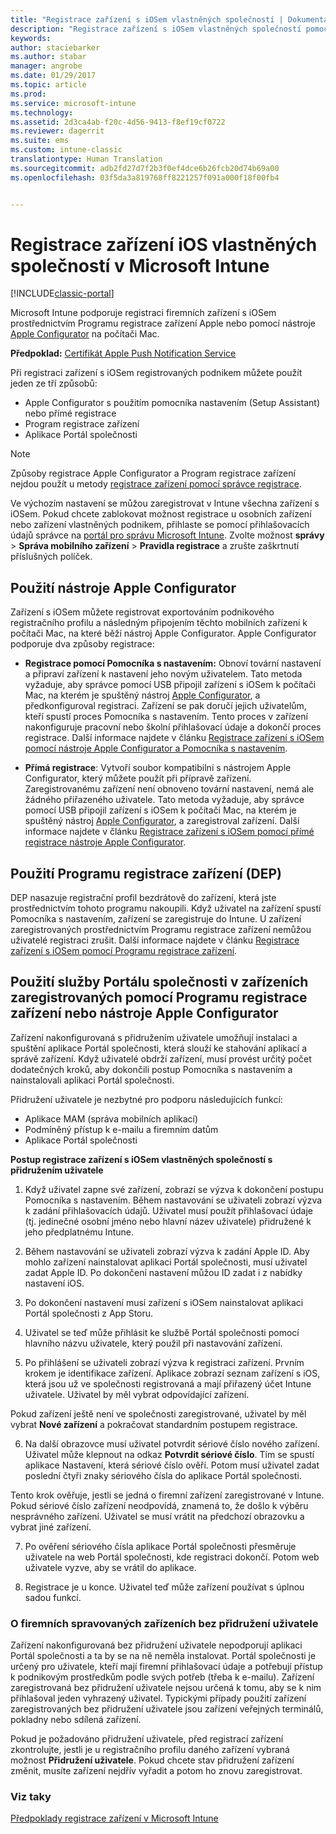 ```yaml
---
title: "Registrace zařízení s iOSem vlastněných společností | Dokumentace Microsoftu"
description: "Registrace zařízení s iOSem vlastněných společností pomocí Programu registrace zařízení Apple (DEP) nebo nástroje Apple Configurator"
keywords: 
author: staciebarker
ms.author: stabar
manager: angrobe
ms.date: 01/29/2017
ms.topic: article
ms.prod: 
ms.service: microsoft-intune
ms.technology: 
ms.assetid: 2d3ca4ab-f20c-4d56-9413-f8ef19cf0722
ms.reviewer: dagerrit
ms.suite: ems
ms.custom: intune-classic
translationtype: Human Translation
ms.sourcegitcommit: adb2fd27d7f2b3f0ef4dce6b26fcb20d74b69a00
ms.openlocfilehash: 03f5da3a819768ff8221257f091a000f18f00fb4


---
```


# <a name="enroll-corporate-owned-ios-devices-in-microsoft-intune"></a>Registrace zařízení iOS vlastněných společností v Microsoft Intune

[!INCLUDE[classic-portal](../includes/classic-portal.md)]

Microsoft Intune podporuje registraci firemních zařízení s iOSem prostřednictvím Programu registrace zařízení Apple nebo pomocí nástroje [Apple Configurator](http://go.microsoft.com/fwlink/?LinkId=518017) na počítači Mac.

**Předpoklad:** [Certifikát Apple Push Notification Service](set-up-ios-and-mac-management-with-microsoft-intune.md)

Při registraci zařízení s iOSem registrovaných podnikem můžete použít jeden ze tří způsobů:

- Apple Configurator s použitím pomocníka nastavením (Setup Assistant) nebo přímé registrace
- Program registrace zařízení
- Aplikace Portál společnosti

>[!NOTE]
>Způsoby registrace Apple Configurator a Program registrace zařízení nejdou použít u metody [registrace zařízení pomocí správce registrace](enroll-corporate-owned-devices-with-the-device-enrollment-manager-in-microsoft-intune.md).

Ve výchozím nastavení se můžou zaregistrovat v Intune všechna zařízení s iOSem. Pokud chcete zablokovat možnost registrace u osobních zařízení nebo zařízení vlastněných podnikem, přihlaste se pomocí přihlašovacích údajů správce na [portál pro správu Microsoft Intune](http://manage.microsoft.com). Zvolte možnost **správy** > **Správa mobilního zařízení** > **Pravidla registrace** a zrušte zaškrtnutí příslušných políček.

## <a name="use-apple-configurator"></a>Použití nástroje Apple Configurator

Zařízení s iOSem můžete registrovat exportováním podnikového registračního profilu a následným připojením těchto mobilních zařízení k počítači Mac, na které běží nástroj Apple Configurator. Apple Configurator podporuje dva způsoby registrace:

- **Registrace pomocí Pomocníka s nastavením:** Obnoví tovární nastavení a připraví zařízení k nastavení jeho novým uživatelem. Tato metoda vyžaduje, aby správce pomocí USB připojil zařízení s iOSem k počítači Mac, na kterém je spuštěný nástroj [Apple Configurator](http://go.microsoft.com/fwlink/?LinkId=518017), a předkonfiguroval registraci. Zařízení se pak doručí jejich uživatelům, kteří spustí proces Pomocníka s nastavením. Tento proces v zařízení nakonfiguruje pracovní nebo školní přihlašovací údaje a dokončí proces registrace. Další informace najdete v článku [Registrace zařízení s iOSem pomocí nástroje Apple Configurator a Pomocníka s nastavením](ios-setup-assistant-enrollment-in-microsoft-intune.md).

- **Přímá registrace**: Vytvoří soubor kompatibilní s nástrojem Apple Configurator, který můžete použít při přípravě zařízení. Zaregistrovanému zařízení není obnoveno tovární nastavení, nemá ale žádného přiřazeného uživatele. Tato metoda vyžaduje, aby správce pomocí USB připojil zařízení s iOSem k počítači Mac, na kterém je spuštěný nástroj [Apple Configurator](http://go.microsoft.com/fwlink/?LinkId=518017), a zaregistroval zařízení. Další informace najdete v článku [Registrace zařízení s iOSem pomocí přímé registrace nástroje Apple Configurator](ios-direct-enrollment-in-microsoft-intune.md).

## <a name="use-the-device-enrollment-program-dep"></a>Použití Programu registrace zařízení (DEP)
DEP nasazuje registrační profil bezdrátově do zařízení, která jste prostřednictvím tohoto programu nakoupili. Když uživatel na zařízení spustí Pomocníka s nastavením, zařízení se zaregistruje do Intune.  U zařízení zaregistrovaných prostřednictvím Programu registrace zařízení nemůžou uživatelé registraci zrušit. Další informace najdete v článku [Registrace zařízení s iOSem pomocí Programu registrace zařízení](ios-device-enrollment-program-in-microsoft-intune.md).

## <a name="use-the-company-portal-on-dep-enrolled-or-apple-configurator-enrolled-devices"></a>Použití služby Portálu společnosti v zařízeních zaregistrovaných pomocí Programu registrace zařízení nebo nástroje Apple Configurator

Zařízení nakonfigurovaná s přidružením uživatele umožňují instalaci a spuštění aplikace Portál společnosti, která slouží ke stahování aplikací a správě zařízení. Když uživatelé obdrží zařízení, musí provést určitý počet dodatečných kroků, aby dokončili postup Pomocníka s nastavením a nainstalovali aplikaci Portál společnosti.

Přidružení uživatele je nezbytné pro podporu následujících funkcí:
  - Aplikace MAM (správa mobilních aplikací)
  -    Podmíněný přístup k e-mailu a firemním datům
  -    Aplikace Portál společnosti

**Postup registrace zařízení s iOSem vlastněných společností s přidružením uživatele**
1. Když uživatel zapne své zařízení, zobrazí se výzva k dokončení postupu Pomocníka s nastavením. Během nastavování se uživateli zobrazí výzva k zadání přihlašovacích údajů. Uživatel musí použít přihlašovací údaje (tj. jedinečné osobní jméno nebo hlavní název uživatele) přidružené k jeho předplatnému Intune.

2. Během nastavování se uživateli zobrazí výzva k zadání Apple ID. Aby mohlo zařízení nainstalovat aplikaci Portál společnosti, musí uživatel zadat Apple ID. Po dokončení nastavení můžou ID zadat i z nabídky nastavení iOS.

3. Po dokončení nastavení musí zařízení s iOSem nainstalovat aplikaci Portál společnosti z App Storu.

4. Uživatel se teď může přihlásit ke službě Portál společnosti pomocí hlavního názvu uživatele, který použil při nastavování zařízení.

5. Po přihlášení se uživateli zobrazí výzva k registraci zařízení. Prvním krokem je identifikace zařízení. Aplikace zobrazí seznam zařízení s iOS, která jsou už ve společnosti registrovaná a mají přiřazený účet Intune uživatele. Uživatel by měl vybrat odpovídající zařízení.

  Pokud zařízení ještě není ve společnosti zaregistrované, uživatel by měl vybrat **Nové zařízení** a pokračovat standardním postupem registrace.

6. Na další obrazovce musí uživatel potvrdit sériové číslo nového zařízení. Uživatel může klepnout na odkaz **Potvrdit sériové číslo**. Tím se spustí aplikace Nastavení, která sériové číslo ověří. Potom musí uživatel zadat poslední čtyři znaky sériového čísla do aplikace Portál společnosti.

  Tento krok ověřuje, jestli se jedná o firemní zařízení zaregistrované v Intune. Pokud sériové číslo zařízení neodpovídá, znamená to, že došlo k výběru nesprávného zařízení. Uživatel se musí vrátit na předchozí obrazovku a vybrat jiné zařízení.

7. Po ověření sériového čísla aplikace Portál společnosti přesměruje uživatele na web Portál společnosti, kde registraci dokončí. Potom web uživatele vyzve, aby se vrátil do aplikace.

8. Registrace je u konce. Uživatel teď může zařízení používat s úplnou sadou funkcí.

### <a name="about-corporate-owned-managed-devices-with-no-user-affinity"></a>O firemních spravovaných zařízeních bez přidružení uživatele

Zařízení nakonfigurovaná bez přidružení uživatele nepodporují aplikaci Portál společnosti a ta by se na ně neměla instalovat. Portál společnosti je určený pro uživatele, kteří mají firemní přihlašovací údaje a potřebují přístup k podnikovým prostředkům podle svých potřeb (třeba k e-mailu). Zařízení zaregistrovaná bez přidružení uživatele nejsou určená k tomu, aby se k nim přihlašoval jeden vyhrazený uživatel. Typickými případy použití zařízení zaregistrovaných bez přidružení uživatele jsou zařízení veřejných terminálů, pokladny nebo sdílená zařízení.

Pokud je požadováno přidružení uživatele, před registrací zařízení zkontrolujte, jestli je u registračního profilu daného zařízení vybraná možnost **Přidružení uživatele**. Pokud chcete stav přidružení zařízení změnit, musíte zařízení nejdřív vyřadit a potom ho znovu zaregistrovat.



### <a name="see-also"></a>Viz taky
[Předpoklady registrace zařízení v Microsoft Intune](prerequisites-for-enrollment.md)



<!--HONumber=Feb17_HO1-->


